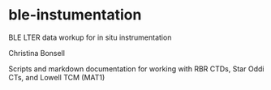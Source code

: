 # ble-instumentation
BLE LTER data workup for in situ instrumentation

Christina Bonsell


Scripts and markdown documentation for working with RBR CTDs, Star Oddi CTs, and Lowell TCM (MAT1)
